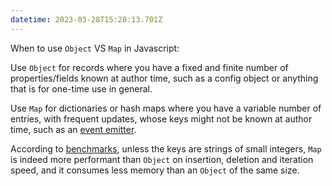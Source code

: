 ```yaml
---
datetime: 2023-03-28T15:28:13.701Z
---
```


When to use `Object` VS `Map` in Javascript:

Use `Object` for records where you have a fixed and finite number of properties/fields known at author time, such as a config object or anything that is for one-time use in general.

Use `Map` for dictionaries or hash maps where you have a variable number of entries, with frequent updates, whose keys might not be known at author time, such as an [event emitter](https://github.com/developit/mitt/blob/main/src/index.ts#L45).

According to [benchmarks](https://www.zhenghao.io/posts/object-vs-map#performance-extravaganza), unless the keys are strings of small integers, `Map` is indeed more performant than `Object` on insertion, deletion and iteration speed, and it consumes less memory than an `Object` of the same size.
